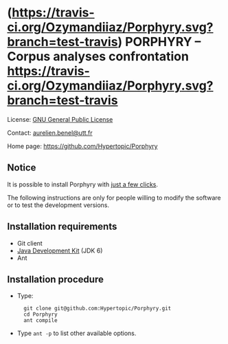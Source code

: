 (https://travis-ci.org/Ozymandiiaz/Porphyry.svg?branch=test-travis)
PORPHYRY – Corpus analyses confrontation https://travis-ci.org/Ozymandiiaz/Porphyry.svg?branch=test-travis
========================================

License: [GNU General Public License](http://www.gnu.org/licenses/gpl.html)

Contact: <aurelien.benel@utt.fr>

Home page: <https://github.com/Hypertopic/Porphyry>

Notice
------

It is possible to install Porphyry with [just a few clicks](https://hypertopic.s3.amazonaws.com/porphyry.6.jnlp).

The following instructions are only for people willing to modify the software or to test the development versions.

Installation requirements
-------------------------

* Git client
* [Java Development Kit](http://www.oracle.com/technetwork/java/javase/downloads/) (JDK 6)
* Ant

Installation procedure
----------------------

* Type:

        git clone git@github.com:Hypertopic/Porphyry.git
        cd Porphyry
        ant compile

* Type `ant -p` to list other available options.
